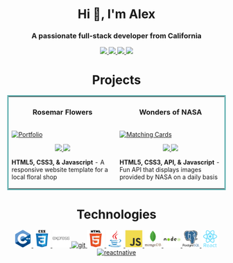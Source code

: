 <h1 align="center">Hi 👋, I'm Alex</h1>
<h3 align="center">A passionate full-stack developer from California</h3>

<!-- links -->
<p align="center">
  <a href="https://alexandershaw.netlify.app/" target="_blank">
    <img src="https://img.shields.io/static/v1?label=|&message=WEBSITE&color=23555f&style=plastic&logo=react&logo-color=white"/>
  </a>
  <a href="https://www.linkedin.com/in/alex-shaw15/" target="_blank">
    <img src="https://img.shields.io/static/v1?label=|&message=LINKED-IN&color=4a0d72&style=plastic&logo=linkedin&logo-color=white"/>
  </a>
  <a href="https://twitter.com/AlexOShaw" target="_blank">
    <img src="https://img.shields.io/static/v1?label=|&message=TWITTER&color=23555f&style=plastic&logo=twitter&logo-color=white"/>
  </a>
  <a href="https://angel.co/u/alexander-shaw-8" target="_blank">
      <img src="https://img.shields.io/static/v1?label=|&message=ANGEL-LIST&color=4a0d72&style=plastic&logo=angellist&logo-color=white"/>
  </a>
</p>

<!--table-->
<h1 align="center">Projects</h1>
<table bordercolor="#66b2b2">
  <tr>
    <td width="50%" valign="top">
      <h3 align="center">Rosemar Flowers</h3>
      <br />
        <a target="_blank" href="https://rosemarflowers.netlify.app/">
          <img src="images/gif4.gif" width="100%" alt="Portfolio"/>
        </a>
      <br />
        <p align="center">
  <a href="https://github.com/Aoshaw15/rosemarFlowers" target="_blank">
    <img src="https://img.shields.io/static/v1?label=|&message=REPO&color=23555f&style=plastic&logo=github&logo-color=white"/>
  </a>
  <a href="https://rosemarflowers.netlify.app/" target="_blank">
    <img src="https://img.shields.io/static/v1?label=|&message=WEBSITE&color=4a0d72&style=plastic&logo=wordpress&logo-color=white"/>
  </a>
      </p>
        <p><strong>HTML5, CSS3, & Javascript</strong> - A responsive website template for a local floral shop</p>
    </td>
    <td width="50%" valign="top">
      <h3 align="center">Wonders of NASA</h3>
        <br />
        <a target="_blank" href="https://wonders-of-nasa.netlify.app/">
          <img src="images/gif3.gif" width="100%" alt="Matching Cards"/>
        </a>
        <br />
        <p align="center">
          
  <a href="https://github.com/Aoshaw15/nasa" target="_blank">
    <img src="https://img.shields.io/static/v1?label=|&message=REPO&color=23555f&style=plastic&logo=github&logo-color=white"/>
  </a>
  <a href="https://wonders-of-nasa.netlify.app/" target="_blank">
    <img src="https://img.shields.io/static/v1?label=|&message=WEBSITE&color=4a0d72&style=plastic&logo=wordpress&logo-color=white"/>
  </a>
      </p>
        <p><strong>HTML5, CSS3, API, & Javascript</strong> - Fun API that displays images provided by NASA on a daily basis </p>
    </td>
  </tr>
</table>


<!--Skills-->

<h1 align="center">Technologies</h1>
<p align="center"> <a href="https://www.w3schools.com/cpp/" target="_blank" rel="noreferrer"> <img src="https://raw.githubusercontent.com/devicons/devicon/master/icons/cplusplus/cplusplus-original.svg" alt="cplusplus" width="40" height="40"/> </a> <a href="https://www.w3schools.com/css/" target="_blank" rel="noreferrer"> <img src="https://raw.githubusercontent.com/devicons/devicon/master/icons/css3/css3-original-wordmark.svg" alt="css3" width="40" height="40"/> </a> <a href="https://expressjs.com" target="_blank" rel="noreferrer"> <img src="https://raw.githubusercontent.com/devicons/devicon/master/icons/express/express-original-wordmark.svg" alt="express" width="40" height="40"/> </a> <a href="https://git-scm.com/" target="_blank" rel="noreferrer"> <img src="https://www.vectorlogo.zone/logos/git-scm/git-scm-icon.svg" alt="git" width="40" height="40"/> </a> <a href="https://www.w3.org/html/" target="_blank" rel="noreferrer"> <img src="https://raw.githubusercontent.com/devicons/devicon/master/icons/html5/html5-original-wordmark.svg" alt="html5" width="40" height="40"/> </a> <a href="https://www.java.com" target="_blank" rel="noreferrer"> <img src="https://raw.githubusercontent.com/devicons/devicon/master/icons/java/java-original.svg" alt="java" width="40" height="40"/> </a> <a href="https://developer.mozilla.org/en-US/docs/Web/JavaScript" target="_blank" rel="noreferrer"> <img src="https://raw.githubusercontent.com/devicons/devicon/master/icons/javascript/javascript-original.svg" alt="javascript" width="40" height="40"/> </a> <a href="https://www.mongodb.com/" target="_blank" rel="noreferrer"> <img src="https://raw.githubusercontent.com/devicons/devicon/master/icons/mongodb/mongodb-original-wordmark.svg" alt="mongodb" width="40" height="40"/> </a> <a href="https://nodejs.org" target="_blank" rel="noreferrer"> <img src="https://raw.githubusercontent.com/devicons/devicon/master/icons/nodejs/nodejs-original-wordmark.svg" alt="nodejs" width="40" height="40"/> </a> <a href="https://www.postgresql.org" target="_blank" rel="noreferrer"> <img src="https://raw.githubusercontent.com/devicons/devicon/master/icons/postgresql/postgresql-original-wordmark.svg" alt="postgresql" width="40" height="40"/> </a> <a href="https://reactjs.org/" target="_blank" rel="noreferrer"> <img src="https://raw.githubusercontent.com/devicons/devicon/master/icons/react/react-original-wordmark.svg" alt="react" width="40" height="40"/> </a> <a href="https://reactnative.dev/" target="_blank" rel="noreferrer"> <img src="https://reactnative.dev/img/header_logo.svg" alt="reactnative" width="40" height="40"/> </a> </p>


